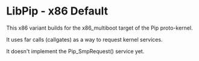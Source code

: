 # LibPip - x86 Default

This x86 variant builds for the x86_multiboot target of the Pip proto-kernel.

It uses far calls (callgates) as a way to request kernel services.

It doesn't implement the Pip_SmpRequest() service yet.
